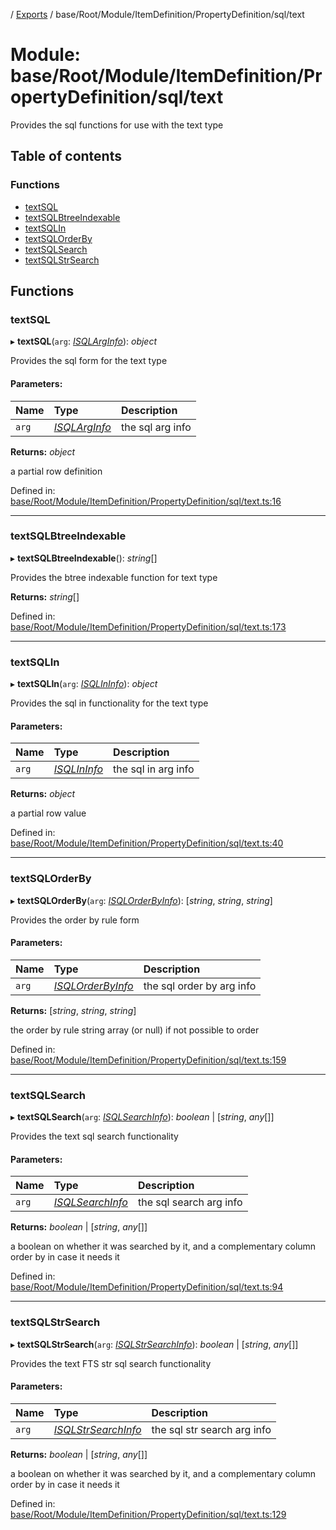 [](../README.md) / [Exports](../modules.md) / base/Root/Module/ItemDefinition/PropertyDefinition/sql/text

# Module: base/Root/Module/ItemDefinition/PropertyDefinition/sql/text

Provides the sql functions for use with the text type

## Table of contents

### Functions

- [textSQL](base_root_module_itemdefinition_propertydefinition_sql_text.md#textsql)
- [textSQLBtreeIndexable](base_root_module_itemdefinition_propertydefinition_sql_text.md#textsqlbtreeindexable)
- [textSQLIn](base_root_module_itemdefinition_propertydefinition_sql_text.md#textsqlin)
- [textSQLOrderBy](base_root_module_itemdefinition_propertydefinition_sql_text.md#textsqlorderby)
- [textSQLSearch](base_root_module_itemdefinition_propertydefinition_sql_text.md#textsqlsearch)
- [textSQLStrSearch](base_root_module_itemdefinition_propertydefinition_sql_text.md#textsqlstrsearch)

## Functions

### textSQL

▸ **textSQL**(`arg`: [*ISQLArgInfo*](../interfaces/base_root_module_itemdefinition_propertydefinition_types.isqlarginfo.md)): *object*

Provides the sql form for the text type

#### Parameters:

Name | Type | Description |
:------ | :------ | :------ |
`arg` | [*ISQLArgInfo*](../interfaces/base_root_module_itemdefinition_propertydefinition_types.isqlarginfo.md) | the sql arg info   |

**Returns:** *object*

a partial row definition

Defined in: [base/Root/Module/ItemDefinition/PropertyDefinition/sql/text.ts:16](https://github.com/onzag/itemize/blob/3efa2a4a/base/Root/Module/ItemDefinition/PropertyDefinition/sql/text.ts#L16)

___

### textSQLBtreeIndexable

▸ **textSQLBtreeIndexable**(): *string*[]

Provides the btree indexable function for text type

**Returns:** *string*[]

Defined in: [base/Root/Module/ItemDefinition/PropertyDefinition/sql/text.ts:173](https://github.com/onzag/itemize/blob/3efa2a4a/base/Root/Module/ItemDefinition/PropertyDefinition/sql/text.ts#L173)

___

### textSQLIn

▸ **textSQLIn**(`arg`: [*ISQLInInfo*](../interfaces/base_root_module_itemdefinition_propertydefinition_types.isqlininfo.md)): *object*

Provides the sql in functionality for the text type

#### Parameters:

Name | Type | Description |
:------ | :------ | :------ |
`arg` | [*ISQLInInfo*](../interfaces/base_root_module_itemdefinition_propertydefinition_types.isqlininfo.md) | the sql in arg info   |

**Returns:** *object*

a partial row value

Defined in: [base/Root/Module/ItemDefinition/PropertyDefinition/sql/text.ts:40](https://github.com/onzag/itemize/blob/3efa2a4a/base/Root/Module/ItemDefinition/PropertyDefinition/sql/text.ts#L40)

___

### textSQLOrderBy

▸ **textSQLOrderBy**(`arg`: [*ISQLOrderByInfo*](../interfaces/base_root_module_itemdefinition_propertydefinition_types.isqlorderbyinfo.md)): [*string*, *string*, *string*]

Provides the order by rule form

#### Parameters:

Name | Type | Description |
:------ | :------ | :------ |
`arg` | [*ISQLOrderByInfo*](../interfaces/base_root_module_itemdefinition_propertydefinition_types.isqlorderbyinfo.md) | the sql order by arg info   |

**Returns:** [*string*, *string*, *string*]

the order by rule string array (or null) if not possible to order

Defined in: [base/Root/Module/ItemDefinition/PropertyDefinition/sql/text.ts:159](https://github.com/onzag/itemize/blob/3efa2a4a/base/Root/Module/ItemDefinition/PropertyDefinition/sql/text.ts#L159)

___

### textSQLSearch

▸ **textSQLSearch**(`arg`: [*ISQLSearchInfo*](../interfaces/base_root_module_itemdefinition_propertydefinition_types.isqlsearchinfo.md)): *boolean* \| [*string*, *any*[]]

Provides the text sql search functionality

#### Parameters:

Name | Type | Description |
:------ | :------ | :------ |
`arg` | [*ISQLSearchInfo*](../interfaces/base_root_module_itemdefinition_propertydefinition_types.isqlsearchinfo.md) | the sql search arg info   |

**Returns:** *boolean* \| [*string*, *any*[]]

a boolean on whether it was searched by it, and a complementary column order by in case it needs it

Defined in: [base/Root/Module/ItemDefinition/PropertyDefinition/sql/text.ts:94](https://github.com/onzag/itemize/blob/3efa2a4a/base/Root/Module/ItemDefinition/PropertyDefinition/sql/text.ts#L94)

___

### textSQLStrSearch

▸ **textSQLStrSearch**(`arg`: [*ISQLStrSearchInfo*](../interfaces/base_root_module_itemdefinition_propertydefinition_types.isqlstrsearchinfo.md)): *boolean* \| [*string*, *any*[]]

Provides the text FTS str sql search functionality

#### Parameters:

Name | Type | Description |
:------ | :------ | :------ |
`arg` | [*ISQLStrSearchInfo*](../interfaces/base_root_module_itemdefinition_propertydefinition_types.isqlstrsearchinfo.md) | the sql str search arg info   |

**Returns:** *boolean* \| [*string*, *any*[]]

a boolean on whether it was searched by it, and a complementary column order by in case it needs it

Defined in: [base/Root/Module/ItemDefinition/PropertyDefinition/sql/text.ts:129](https://github.com/onzag/itemize/blob/3efa2a4a/base/Root/Module/ItemDefinition/PropertyDefinition/sql/text.ts#L129)
